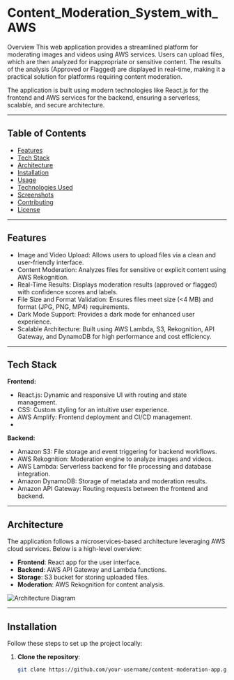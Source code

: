 # Content_Moderation_System_with_AWS

Overview
This web application provides a streamlined platform for moderating images and videos using AWS services. Users can upload files, which are then analyzed for inappropriate or sensitive content. The results of the analysis (Approved or Flagged) are displayed in real-time, making it a practical solution for platforms requiring content moderation.

The application is built using modern technologies like React.js for the frontend and AWS services for the backend, ensuring a serverless, scalable, and secure architecture.

---

## Table of Contents
- [Features](#features)
- [Tech Stack](#Tech-stack)
- [Architecture](#architecture)
- [Installation](#installation)
- [Usage](#usage)
- [Technologies Used](#technologies-used)
- [Screenshots](#screenshots)
- [Contributing](#contributing)
- [License](#license)

---

## Features
- Image and Video Upload: Allows users to upload files via a clean and user-friendly interface.
- Content Moderation: Analyzes files for sensitive or explicit content using AWS Rekognition.
- Real-Time Results: Displays moderation results (approved or flagged) with confidence scores and labels.
- File Size and Format Validation: Ensures files meet size (<4 MB) and format (JPG, PNG, MP4) requirements.
- Dark Mode Support: Provides a dark mode for enhanced user experience.
- Scalable Architecture: Built using AWS Lambda, S3, Rekognition, API Gateway, and DynamoDB for high performance and cost efficiency.

---

## Tech Stack
**Frontend:**
- React.js: Dynamic and responsive UI with routing and state management.
- CSS: Custom styling for an intuitive user experience.
- AWS Amplify: Frontend deployment and CI/CD management.
- 
**Backend:**
- Amazon S3: File storage and event triggering for backend workflows.
- AWS Rekognition: Moderation engine to analyze images and videos.
- AWS Lambda: Serverless backend for file processing and database integration.
- Amazon DynamoDB: Storage of metadata and moderation results.
- Amazon API Gateway: Routing requests between the frontend and backend.

---

## Architecture
The application follows a microservices-based architecture leveraging AWS cloud services. Below is a high-level overview:

- **Frontend**: React app for the user interface.
- **Backend**: AWS API Gateway and Lambda functions.
- **Storage**: S3 bucket for storing uploaded files.
- **Moderation**: AWS Rekognition for content analysis.

![Architecture Diagram](docs/architecture-diagram.png)

---

## Installation

Follow these steps to set up the project locally:

1. **Clone the repository**:
   ```bash
   git clone https://github.com/your-username/content-moderation-app.git
